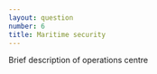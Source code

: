 ```yaml
---
layout: question
number: 6
title: Maritime security
---
```


Brief description of operations centre



